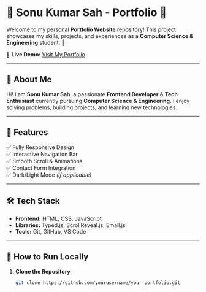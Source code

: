 # 🌟 Sonu Kumar Sah - Portfolio 🌟

Welcome to my personal **Portfolio Website** repository! This project showcases my skills, projects, and experiences as a **Computer Science & Engineering** student. 🚀  

🔗 **Live Demo:** [Visit My Portfolio]( https://sonukumar112.github.io/Portfolio/)

---

## 📜 **About Me**
Hi! I am **Sonu Kumar Sah**, a passionate **Frontend Developer** & **Tech Enthusiast** currently pursuing **Computer Science & Engineering**. I enjoy solving problems, building projects, and learning new technologies.  

---

## 🎨 **Features**
✅ Fully Responsive Design  
✅ Interactive Navigation Bar  
✅ Smooth Scroll & Animations  
✅ Contact Form Integration  
✅ Dark/Light Mode *(if applicable)*  

---

## 🛠️ **Tech Stack**
- **Frontend:** HTML, CSS, JavaScript  
- **Libraries:** Typed.js, ScrollReveal.js, Email.js  
- **Tools:** Git, GitHub, VS Code  

---

## 🚀 **How to Run Locally**
1. **Clone the Repository**
   ```sh
   git clone https://github.com/yourusername/your-portfolio.git
